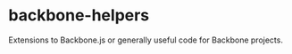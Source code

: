 backbone-helpers
================

Extensions to Backbone.js or generally useful code for Backbone projects.
